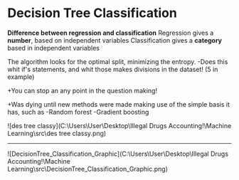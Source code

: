 <h1>Decision Tree Classification</h1>

**Difference between regression and classification**
Regression gives a **number**, based on independent variables
Classification gives a **category** based in independent variables

The algorithm looks for the optimal split, minimizing the entropy.
-Does this whit if's statements, and whit those makes divisions in the dataset! (5 in example)

+You can stop an any point in the question making!

+Was dying until new methods were made making use of the simple basis it has, such as
-Random forest
-Gradient boosting

![des tree classy](C:\Users\User\Desktop\Illegal Drugs Accounting!\Machine Learning\src\des tree classy.png)

---

![DecisionTree_Classification_Graphic](C:\Users\User\Desktop\Illegal Drugs Accounting!\Machine Learning\src\DecisionTree_Classification_Graphic.png)